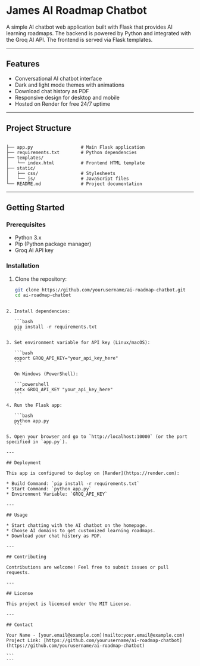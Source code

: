 # James AI Roadmap Chatbot

A simple AI chatbot web application built with Flask that provides AI learning roadmaps. The backend is powered by Python and integrated with the Groq AI API. The frontend is served via Flask templates.

---

## Features

- Conversational AI chatbot interface
- Dark and light mode themes with animations
- Download chat history as PDF
- Responsive design for desktop and mobile
- Hosted on Render for free 24/7 uptime

---

## Project Structure

```

├── app.py                  # Main Flask application
├── requirements.txt        # Python dependencies
├── templates/
│   └── index.html          # Frontend HTML template
├── static/
│   ├── css/                # Stylesheets
│   └── js/                 # JavaScript files
└── README.md               # Project documentation

````

---

## Getting Started

### Prerequisites

- Python 3.x
- Pip (Python package manager)
- Groq AI API key

### Installation

1. Clone the repository:
   ```bash
   git clone https://github.com/yourusername/ai-roadmap-chatbot.git
   cd ai-roadmap-chatbot
````

2. Install dependencies:

   ```bash
   pip install -r requirements.txt
   ```

3. Set environment variable for API key (Linux/macOS):

   ```bash
   export GROQ_API_KEY="your_api_key_here"
   ```

   On Windows (PowerShell):

   ```powershell
   setx GROQ_API_KEY "your_api_key_here"
   ```

4. Run the Flask app:

   ```bash
   python app.py
   ```

5. Open your browser and go to `http://localhost:10000` (or the port specified in `app.py`).

---

## Deployment

This app is configured to deploy on [Render](https://render.com):

* Build Command: `pip install -r requirements.txt`
* Start Command: `python app.py`
* Environment Variable: `GROQ_API_KEY`

---

## Usage

* Start chatting with the AI chatbot on the homepage.
* Choose AI domains to get customized learning roadmaps.
* Download your chat history as PDF.

---

## Contributing

Contributions are welcome! Feel free to submit issues or pull requests.

---

## License

This project is licensed under the MIT License.

---

## Contact

Your Name - [your.email@example.com](mailto:your.email@example.com)
Project Link: [https://github.com/yourusername/ai-roadmap-chatbot](https://github.com/yourusername/ai-roadmap-chatbot)

```
```
